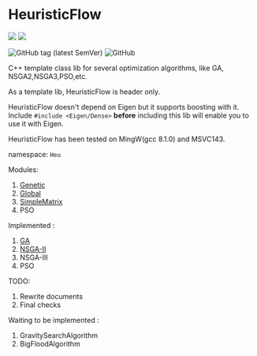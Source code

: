 # HeuristicFlow

![](https://img.shields.io/badge/C%2B%2B-14-blue?style=plastic) ![](https://img.shields.io/badge/Eigen-v3.3+-yellowgreen?style=plastic) 

![GitHub tag (latest SemVer)](https://img.shields.io/github/v/tag/TokiNoBug/OptimTemplates?style=plastic) ![GitHub](https://img.shields.io/github/license/TokiNoBug/OptimTemplates?style=plastic)

C++ template class lib for several optimization algorithms, like GA, NSGA2,NSGA3,PSO,etc.

As a template lib, HeuristicFlow is header only.

HeuristicFlow doesn't depend on Eigen but it supports boosting with it. Include `#include <Eigen/Dense>` **before** including this lib will enable you to use it with Eigen.

HeuristicFlow has been tested on MingW(gcc 8.1.0) and MSVC143.

namespace: `Heu`

Modules:
1. [Genetic](./docs/Genetic.md)
2. [Global](./docs/Genetic.md)
3. [SimpleMatrix](./docs/SimpleMatrix.md)
4. PSO


Implemented : 
1. [GA](./docs/Genetic/SOGA.md)
2. [NSGA-II](./docs/Genetic/NSGA2.md)
3. NSGA-III
4. PSO

TODO:
1. Rewrite documents
2. Final checks

Waiting to be implemented :
1. GravitySearchAlgorithm
2. BigFloodAlgorithm